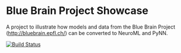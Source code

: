 Blue Brain Project Showcase
===========================

A project to illustrate how models and data from the Blue Brain Project (http://bluebrain.epfl.ch/) can be converted to NeuroML and PyNN.

[![Build Status](https://travis-ci.org/OpenSourceBrain/BlueBrainProjectShowcase.svg?branch=master)](https://travis-ci.org/OpenSourceBrain/BlueBrainProjectShowcase)
